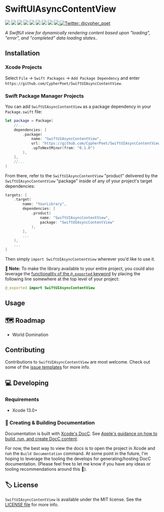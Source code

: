 # SwiftUIAsyncContentView

<!-- Header Logo -->

<!-- <div align="center">
   <img width="600px" src="./Extras/banner-logo.png" alt="Banner Logo">
</div> -->


<!-- Badges -->

<p>
    <img src="https://img.shields.io/badge/Swift-5.5-F06C33.svg" />
    <img src="https://img.shields.io/badge/iOS-15.0+-865EFC.svg" />
    <img src="https://img.shields.io/badge/iPadOS-15.0+-F65EFC.svg" />
    <img src="https://img.shields.io/badge/macOS-12.0+-179AC8.svg" />
    <img src="https://img.shields.io/badge/tvOS-15.0+-41465B.svg" />
    <img src="https://img.shields.io/badge/watchOS-8.0+-1FD67A.svg" />
    <img src="https://img.shields.io/badge/License-MIT-blue.svg" />
    <img src="https://github.com/CypherPoet/SwiftUIAsyncContentView/workflows/Build%20&%20Test/badge.svg" />
    <a href="https://github.com/apple/swift-package-manager">
      <img src="https://img.shields.io/badge/spm-compatible-brightgreen.svg?style=flat" />
    </a>
    <a href="https://twitter.com/cypher_poet">
        <img src="https://img.shields.io/badge/Contact-@cypher_poet-lightgrey.svg?style=flat" alt="Twitter: @cypher_poet" />
    </a>
</p>


<p align="center">

_A SwiftUI view for dynamically rendering content based upon "loading", "error", and "completed" data loading states.._

<p />


## Installation

### Xcode Projects

Select `File` -> `Swift Packages` -> `Add Package Dependency` and enter `https://github.com/CypherPoet/SwiftUIAsyncContentView`.


### Swift Package Manager Projects

You can add `SwiftUIAsyncContentView` as a package dependency in your `Package.swift` file:

```swift
let package = Package(
    //...
    dependencies: [
        .package(
            name: "SwiftUIAsyncContentView",
            url: "https://github.com/CypherPoet/SwiftUIAsyncContentView",
            .upToNextMinor(from: "0.1.0")
        ),
    ],
    //...
)
```


<!-- 🔑 UNCOMMENT THE INSTRUCTIONS BELOW IF THE GITHUB REPO NAME MATCHES THE LIBRARY NAME 👇 -->

<!-- From there, refer to `SwiftUIAsyncContentView` as a "target dependency" in any of _your_ package's targets that need it.

```swift
targets: [
    .target(
        name: "YourLibrary",
        dependencies: [
          "SwiftUIAsyncContentView",
        ],
        ...
    ),
    ...
]
``` -->

<!-- 🔑 UNCOMMENT THE INSTRUCTIONS BELOW IF THE GITHUB REPO NAME DOESN'T MATCH THE LIBRARY NAME 👇 -->

From there, refer to the `SwiftUIAsyncContentView` "product" delivered by the `SwiftUIAsyncContentView` "package" inside of any of your project's target dependencies:

```swift
targets: [
    .target(
        name: "YourLibrary",
        dependencies: [
            .product(
                name: "SwiftUIAsyncContentView",
                package: "SwiftUIAsyncContentView"
            ),
        ],
        ...
    ),
    ...
]
```

<!-- Proceed from above choice accordingly (and delete this comment) -->

Then simply `import SwiftUIAsyncContentView` wherever you’d like to use it.


<!--
    🔑 UNCOMMENT THE INSTRUCTIONS BELOW IF USING THE `@_exported` feature
    might be handy. 👇
-->

**📝 Note:** To make the library available to your entire project, you could also leverage the [functionality of the `@_exported` keyword](https://forums.swift.org/t/package-manager-exported-dependencies/11615) by placing the following line somewhere at the top level of your project:

```swift
@_exported import SwiftUIAsyncContentView
```


## Usage



## 🗺 Roadmap

- World Domination



## Contributing

Contributions to `SwiftUIAsyncContentView` are most welcome. Check out some of the [issue templates](./.github/ISSUE_TEMPLATE/) for more info.



## 💻 Developing

### Requirements

- Xcode 13.0+


### 📜 Creating & Building Documentation

Documentation is built with [Xcode's DocC](https://developer.apple.com/documentation/docc). See [Apple's guidance on how to build, run, and create DocC content](https://developer.apple.com/documentation/docc/api-reference-syntax).

For now, the best way to view the docs is to open the project in Xcode and run the `Build Documentation` command. At some point in the future, I'm hoping to leverage the tooling the develops for generating/hosting DocC documentation. (Please feel free to let me know if you have any ideas or tooling recommendations around this 🙂).


## 🏷 License

`SwiftUIAsyncContentView` is available under the MIT license. See the [LICENSE file](./LICENSE) for more info.
